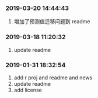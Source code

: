 ### 2019-03-20 14:44:43

1. 增加了预测值迁移问题到 readme

### 2019-03-18 11:20:32

1. update readme

### 2019-01-31 18:32:54

1. add r proj and readme and news
1. update readme
1. add license